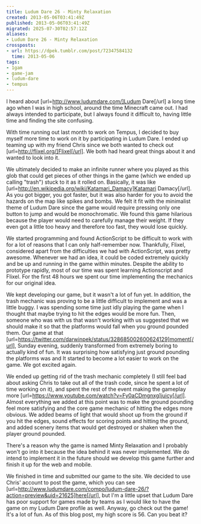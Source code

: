 ```yaml
---
title: Ludum Dare 26 - Minty Relaxation
created: 2013-05-06T03:41:49Z
published: 2013-05-06T03:41:49Z
migrated: 2025-07-30T02:57:12Z
aliases:
- Ludum Dare 26 - Minty Relaxation
crossposts:
- url: https://dpek.tumblr.com/post/72347584132
  time: 2013-05-06
tags:
- 1gam
- game-jam
- ludum-dare
- tempus
---
```


I heard about [url=http://www.ludumdare.com/]Ludum Dare[/url] a long time ago when I was in high school, around the time Minecraft came out. I had always intended to participate, but I always found it difficult to, having little time and finding the site confusing.

With time running out last month to work on Tempus, I decided to buy myself more time to work on it by participating in Ludum Dare. I ended up teaming up with my friend Chris since we both wanted to check out [url=http://flixel.org/]Flixel[/url]. We both had heard great things about it and wanted to look into it.

We ultimately decided to make an infinite runner where you played as this glob that could get pieces of other things in the game (which we ended up calling "trash") stuck to it as it rolled on. Basically, it was like [url=http://en.wikipedia.org/wiki/Katamari_Damacy]Katamari Damacy[/url]. As you got bigger, you got faster, but it was also harder for you to avoid the hazards on the map like spikes and bombs. We felt it fit with the minimalist theme of Ludum Dare since the game would require pressing only one button to jump and would be monochromatic. We found this game hilarious because the player would need to carefully manage their weight. If they even got a little too heavy and therefore too fast, they would lose quickly.

We started programming and found ActionScript to be difficult to work with for a lot of reasons that I can only half-remember now. Thankfully, Flixel, considered apart from the difficulties we had with ActionScript, was pretty awesome. Whenever we had an idea, it could be coded extremely quickly and be up and running in the game within minutes. Despite the ability to prototype rapidly, most of our time was spent learning Actionscript and Flixel. For the first 48 hours we spent our time implementing the mechanics for our original idea.

We kept developing our game, but it wasn't a lot of fun yet. In addition, the trash mechanic was proving to be a little difficult to implement and was a little buggy. I was spending some time just idly playing the game when I thought that maybe trying to hit the edges would be more fun. Then, someone who was with us that wasn't working with us suggested that we should make it so that the platforms would fall when you ground pounded them. Our game at that [url=https://twitter.com/darwinpek/status/328685002600624129]moment[/url], Sunday evening, suddenly transformed from extremely boring to actually kind of fun. It was surprising how satisfying just ground pounding the platforms was and It started to become a lot easier to work on the game. We got excited again.

We ended up getting rid of the trash mechanic completely (I still feel bad about asking Chris to take out all of the trash code, since he spent a lot of time working on it), and spent the rest of the event making the gameplay more [url=https://www.youtube.com/watch?v=Fy0aCDmgnxg]juicy[/url]. Almost everything we added at this point was to make the ground pounding feel more satisfying and the core game mechanic of hitting the edges more obvious. We added beams of light that would shoot up from the ground if you hit the edges, sound effects for scoring points and hitting the ground, and added scenery items that would get destroyed or shaken when the player ground pounded.

There's a reason why the game is named Minty Relaxation and I probably won't go into it because the idea behind it was never implemented. We do intend to implement it in the future should we develop this game further and finish it up for the web and mobile.

We finished in time and submitted our game to the site. We decided to use Chris' account to post the game, which you can see [url=http://www.ludumdare.com/compo/ludum-dare-26/?action=preview&uid=21625]here[/url], but I'm a little upset that Ludum Dare has poor support for games made by teams as I would like to have the game on my Ludum Dare profile as well. Anyway, go check out the game! It's a lot of fun. As of this blog post, my high score is 56. Can you beat it?

